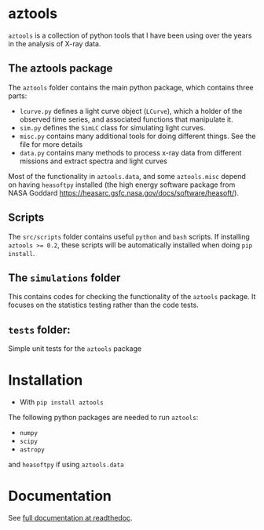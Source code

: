# aztools

`aztools` is a collection of python tools that I have been using over the years in the analysis of X-ray data.

## The aztools package
The `aztools` folder contains the main python package, which contains three parts:
- `lcurve.py` defines a light curve object (`LCurve`), which a holder of the observed time series, and associated functions that manipulate it.
- `sim.py` defines the `SimLC` class for simulating light curves.
- `misc.py` contains many additional tools for doing different things. See the file for more details
- `data.py` contains many methods to process x-ray data from different missions and extract spectra and light curves

Most of the functionality in `aztools.data`, and some `aztools.misc` depend on having `heasoftpy` installed (the high energy software package from NASA Goddard https://heasarc.gsfc.nasa.gov/docs/software/heasoft/).


## Scripts
The `src/scripts` folder contains useful `python` and `bash` scripts. If installing `aztools >= 0.2`, these scripts will be automatically installed when doing `pip install`. 


## The `simulations` folder
This contains codes for checking the functionality of the `aztools` package. It focuses on the statistics testing rather than the code tests.

## `tests` folder:
Simple unit tests for the `aztools` package


# Installation
- With `pip install aztools`

The following python packages are needed to run `aztools`:
- `numpy`
- `scipy`
- `astropy`

and `heasoftpy` if using `aztools.data`

# Documentation
See [full documentation at readthedoc](https://aztools.readthedocs.io/).

